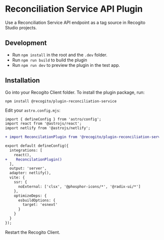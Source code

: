 # Reconciliation Service API Plugin

Use a Reconciliation Service API endpoint as a tag source in Recogito Studio projects.

## Development

- Run `npm install` in the root and the `.dev` folder.
- Run `npm run build` to build the plugin
- Run `npm run dev` to preview the plugin in the test app.

## Installation

Go into your Recogito Client folder. To install the plugin package, run:

```
npm install @recogito/plugin-reconciliation-service
```

Edit your `astro.config.mjs`:

```diff
import { defineConfig } from 'astro/config';
import react from '@astrojs/react';
import netlify from '@astrojs/netlify';

+ import ReconcilationPlugin from '@recogito/plugin-reconciliation-service';

export default defineConfig({
  integrations: [
    react(),
+    ReconcilationPlugin()
  ],
  output: 'server',
  adapter: netlify(),
  vite: {
    ssr: {
      noExternal: ['clsx', '@phosphor-icons/*', '@radix-ui/*']
    },
    optimizeDeps: {
      esbuildOptions: {
        target: 'esnext'
      }
    }
  }
});
```

Restart the Recogito Client.
